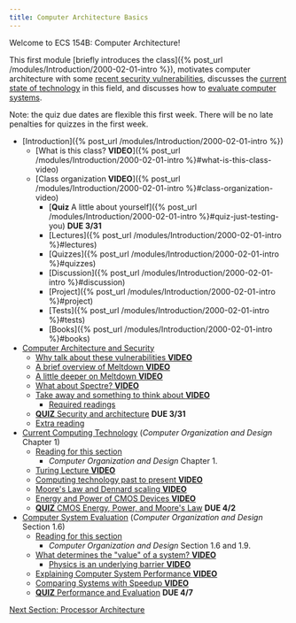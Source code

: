 ```yaml
---
title: Computer Architecture Basics
---
```


Welcome to ECS 154B: Computer Architecture!

This first module [briefly introduces the class]({% post_url /modules/Introduction/2000-02-01-intro %}), motivates computer architecture with some [recent security vulnerabilities](./security.md), discusses the [current state of technology](./technology.md) in this field, and discusses how to [evaluate computer systems](./evaluation.md).

Note: the quiz due dates are flexible this first week.
There will be no late penalties for quizzes in the first week.

* [Introduction]({% post_url /modules/Introduction/2000-02-01-intro %})
  * [What is this class? **VIDEO**]({% post_url /modules/Introduction/2000-02-01-intro %}#what-is-this-class-video)
  * [Class organization **VIDEO**]({% post_url /modules/Introduction/2000-02-01-intro %}#class-organization-video)
    * [**Quiz** A little about yourself]({% post_url /modules/Introduction/2000-02-01-intro %}#quiz-just-testing-you) **DUE 3/31**
    * [Lectures]({% post_url /modules/Introduction/2000-02-01-intro %}#lectures)
    * [Quizzes]({% post_url /modules/Introduction/2000-02-01-intro %}#quizzes)
    * [Discussion]({% post_url /modules/Introduction/2000-02-01-intro %}#discussion)
    * [Project]({% post_url /modules/Introduction/2000-02-01-intro %}#project)
    * [Tests]({% post_url /modules/Introduction/2000-02-01-intro %}#tests)
    * [Books]({% post_url /modules/Introduction/2000-02-01-intro %}#books)
* [Computer Architecture and Security](./security.md)
  * [Why talk about these vulnerabilities **VIDEO**](./security.md#why-talk-about-these-vulnerabilities-video)
  * [A brief overview of Meltdown **VIDEO**](./security.md#a-brief-overview-of-meltdown-video)
  * [A little deeper on Meltdown **VIDEO**](./security.md#a-little-deeper-on-meltdown-video)
  * [What about Spectre? **VIDEO**](./security.md#what-about-spectre-video)
  * [Take away and something to think about **VIDEO**](./security.md#take-away-and-something-to-think-about-video)
    * [Required readings](./security.md#required-readings)
  * [**QUIZ** Security and architecture](./security.md#quiz-security-and-architecture) **DUE 3/31**
  * [Extra reading](./security.md#extra-reading)
* [Current Computing Technology](./technology.md) (*Computer Organization and Design* Chapter 1)
  * [Reading for this section](./technology.md#reading-for-this-section)
    * *Computer Organization and Design* Chapter 1.
  * [Turing Lecture **VIDEO**](./technology.md#turing-lecture-video)
  * [Computing technology past to present **VIDEO**](./technology.md#computing-technology-past-to-present-video)
  * [Moore's Law and Dennard scaling **VIDEO**](./technology.md#moore-s-law-and-dennard-scaling-video)
  * [Energy and Power of CMOS Devices **VIDEO**](./technology.md#energy-and-power-of-cmos-devices-video)
  * [**QUIZ** CMOS Energy, Power, and Moore's Law](./technology.md#quiz-cmos-energy--power--and-moore-s-law) **DUE 4/2**
* [Computer System Evaluation](./evaluation.md) (*Computer Organization and Design* Section 1.6)
  * [Reading for this section](./evaluation.md#reading-for-this-section)
    * *Computer Organization and Design* Section 1.6 and 1.9.
  * [What determines the "value" of a system? **VIDEO**](./evaluation.md#what-determines-the--value--of-a-system-video)
    * [Physics is an underlying barrier **VIDEO**](./evaluation.md#physics-is-an-underlying-barrier-video)
  * [Explaining Computer System Performance **VIDEO**](./evaluation.md#explaining-computer-system-performance-video)
  * [Comparing Systems with Speedup **VIDEO**](./evaluation.md#comparing-systems-with-speedup-video)
  * [**QUIZ** Performance and Evaluation](./evaluation.md#quiz-performance-and-evaluation) **DUE 4/7**

[Next Section: Processor Architecture](../processor/index.md)
